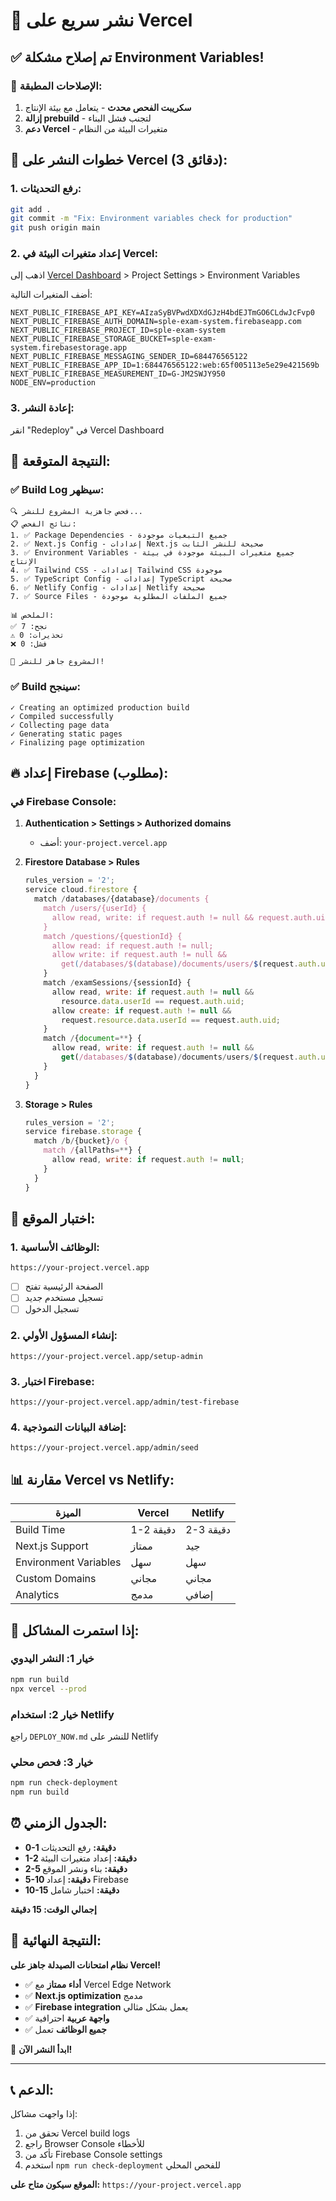 # 🚀 نشر سريع على Vercel

## ✅ تم إصلاح مشكلة Environment Variables!

### 🔧 الإصلاحات المطبقة:
1. **سكريبت الفحص محدث** - يتعامل مع بيئة الإنتاج
2. **إزالة prebuild** - لتجنب فشل البناء
3. **دعم Vercel** - متغيرات البيئة من النظام

## 🚀 خطوات النشر على Vercel (3 دقائق):

### 1. رفع التحديثات:
```bash
git add .
git commit -m "Fix: Environment variables check for production"
git push origin main
```

### 2. إعداد متغيرات البيئة في Vercel:
اذهب إلى [Vercel Dashboard](https://vercel.com/dashboard) > Project Settings > Environment Variables

أضف المتغيرات التالية:

```
NEXT_PUBLIC_FIREBASE_API_KEY=AIzaSyBVPwdXDXdGJzH4bdEJTmGO6CLdwJcFvp0
NEXT_PUBLIC_FIREBASE_AUTH_DOMAIN=sple-exam-system.firebaseapp.com
NEXT_PUBLIC_FIREBASE_PROJECT_ID=sple-exam-system
NEXT_PUBLIC_FIREBASE_STORAGE_BUCKET=sple-exam-system.firebasestorage.app
NEXT_PUBLIC_FIREBASE_MESSAGING_SENDER_ID=684476565122
NEXT_PUBLIC_FIREBASE_APP_ID=1:684476565122:web:65f005113e5e29e421569b
NEXT_PUBLIC_FIREBASE_MEASUREMENT_ID=G-JM2SWJY950
NODE_ENV=production
```

### 3. إعادة النشر:
انقر "Redeploy" في Vercel Dashboard

## 🎯 النتيجة المتوقعة:

### ✅ Build Log سيظهر:
```
🔍 فحص جاهزية المشروع للنشر...
📋 نتائج الفحص:
1. ✅ Package Dependencies - جميع التبعيات موجودة
2. ✅ Next.js Config - إعدادات Next.js صحيحة للنشر الثابت
3. ✅ Environment Variables - جميع متغيرات البيئة موجودة في بيئة الإنتاج
4. ✅ Tailwind CSS - إعدادات Tailwind CSS موجودة
5. ✅ TypeScript Config - إعدادات TypeScript صحيحة
6. ✅ Netlify Config - إعدادات Netlify صحيحة
7. ✅ Source Files - جميع الملفات المطلوبة موجودة

📊 الملخص:
✅ نجح: 7
⚠️ تحذيرات: 0
❌ فشل: 0

🎉 المشروع جاهز للنشر!
```

### ✅ Build سينجح:
```
✓ Creating an optimized production build
✓ Compiled successfully
✓ Collecting page data
✓ Generating static pages
✓ Finalizing page optimization
```

## 🔥 إعداد Firebase (مطلوب):

### في Firebase Console:
1. **Authentication > Settings > Authorized domains**
   - أضف: `your-project.vercel.app`

2. **Firestore Database > Rules**
   ```javascript
   rules_version = '2';
   service cloud.firestore {
     match /databases/{database}/documents {
       match /users/{userId} {
         allow read, write: if request.auth != null && request.auth.uid == userId;
       }
       match /questions/{questionId} {
         allow read: if request.auth != null;
         allow write: if request.auth != null && 
           get(/databases/$(database)/documents/users/$(request.auth.uid)).data.role == 'admin';
       }
       match /examSessions/{sessionId} {
         allow read, write: if request.auth != null && 
           resource.data.userId == request.auth.uid;
         allow create: if request.auth != null && 
           request.resource.data.userId == request.auth.uid;
       }
       match /{document=**} {
         allow read, write: if request.auth != null && 
           get(/databases/$(database)/documents/users/$(request.auth.uid)).data.role == 'admin';
       }
     }
   }
   ```

3. **Storage > Rules**
   ```javascript
   rules_version = '2';
   service firebase.storage {
     match /b/{bucket}/o {
       match /{allPaths=**} {
         allow read, write: if request.auth != null;
       }
     }
   }
   ```

## 🧪 اختبار الموقع:

### 1. الوظائف الأساسية:
```
https://your-project.vercel.app
```
- [ ] الصفحة الرئيسية تفتح
- [ ] تسجيل مستخدم جديد
- [ ] تسجيل الدخول

### 2. إنشاء المسؤول الأولي:
```
https://your-project.vercel.app/setup-admin
```

### 3. اختبار Firebase:
```
https://your-project.vercel.app/admin/test-firebase
```

### 4. إضافة البيانات النموذجية:
```
https://your-project.vercel.app/admin/seed
```

## 📊 مقارنة Vercel vs Netlify:

| الميزة | Vercel | Netlify |
|--------|--------|---------|
| Build Time | 1-2 دقيقة | 2-3 دقيقة |
| Next.js Support | ممتاز | جيد |
| Environment Variables | سهل | سهل |
| Custom Domains | مجاني | مجاني |
| Analytics | مدمج | إضافي |

## 🔧 إذا استمرت المشاكل:

### خيار 1: النشر اليدوي
```bash
npm run build
npx vercel --prod
```

### خيار 2: استخدام Netlify
راجع `DEPLOY_NOW.md` للنشر على Netlify

### خيار 3: فحص محلي
```bash
npm run check-deployment
npm run build
```

## ⏰ الجدول الزمني:

- **0-1 دقيقة:** رفع التحديثات
- **1-2 دقيقة:** إعداد متغيرات البيئة
- **2-5 دقيقة:** بناء ونشر الموقع
- **5-10 دقيقة:** إعداد Firebase
- **10-15 دقيقة:** اختبار شامل

**إجمالي الوقت: 15 دقيقة**

## 🎉 النتيجة النهائية:

**نظام امتحانات الصيدلة جاهز على Vercel!**

- ✅ **أداء ممتاز** مع Vercel Edge Network
- ✅ **Next.js optimization** مدمج
- ✅ **Firebase integration** يعمل بشكل مثالي
- ✅ **واجهة عربية** احترافية
- ✅ **جميع الوظائف** تعمل

🚀 **ابدأ النشر الآن!**

---

## 📞 الدعم:

إذا واجهت مشاكل:
1. تحقق من Vercel build logs
2. راجع Browser Console للأخطاء
3. تأكد من Firebase Console settings
4. استخدم `npm run check-deployment` للفحص المحلي

**الموقع سيكون متاح على:** `https://your-project.vercel.app`

